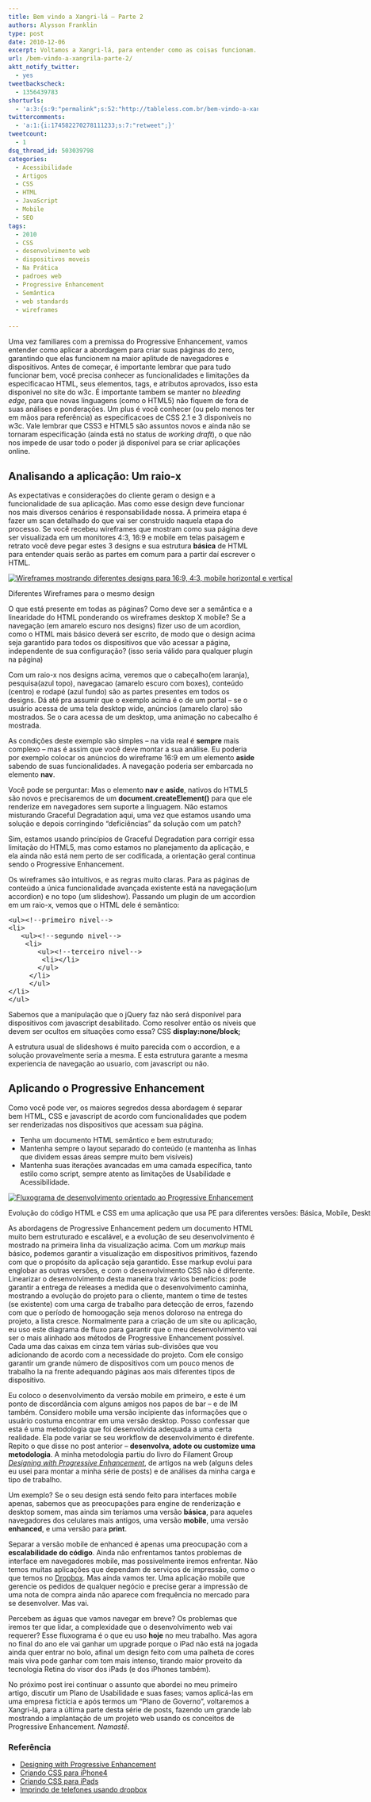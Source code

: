 ```yaml
---
title: Bem vindo a Xangri-lá – Parte 2
authors: Alysson Franklin
type: post
date: 2010-12-06
excerpt: Voltamos a Xangri-lá, para entender como as coisas funcionam. Veja como aplicar o Progressive Enhancement criando e customizando metodologias de trabalho. As expectativas e considerações do cliente geram o design e a funcionalidade de sua aplicação.
url: /bem-vindo-a-xangrila-parte-2/
aktt_notify_twitter:
  - yes
tweetbackscheck:
  - 1356439783
shorturls:
  - 'a:3:{s:9:"permalink";s:52:"http://tableless.com.br/bem-vindo-a-xangrila-parte-2";s:7:"tinyurl";s:26:"http://tinyurl.com/4y3ewwn";s:4:"isgd";s:19:"http://is.gd/N6dAKg";}'
twittercomments:
  - 'a:1:{i:174582270278111233;s:7:"retweet";}'
tweetcount:
  - 1
dsq_thread_id: 503039798
categories:
  - Acessibilidade
  - Artigos
  - CSS
  - HTML
  - JavaScript
  - Mobile
  - SEO
tags:
  - 2010
  - CSS
  - desenvolvimento web
  - dispositivos moveis
  - Na Prática
  - padroes web
  - Progressive Enhancement
  - Semântica
  - web standards
  - wireframes

---
```

Uma vez familiares com a premissa do Progressive Enhancement, vamos entender como aplicar a abordagem para criar suas páginas do zero, garantindo que elas funcionem na maior aplitude de navegadores e dispositivos. Antes de começar, é importante lembrar que para tudo funcionar bem, você precisa conhecer as funcionalidades e limitações da especificacao HTML, seus elementos, tags, e atributos aprovados, isso esta disponivel no site do w3c. É importante tambem se manter no _bleeding edge_, para que novas linguagens (como o HTML5) não fiquem de fora de suas análises e ponderações. Um plus é você conhecer (ou pelo menos ter em mãos para referência) as especificacoes de CSS 2.1 e 3 disponiveis no w3c. Vale lembrar que CSS3 e HTML5 são assuntos novos e ainda não se tornaram especificação (ainda está no status de _working draft_), o que não nos impede de usar todo o poder já disponível para se criar aplicações online.

## Analisando a aplicação: Um raio-x

As expectativas e considerações do cliente geram o design e a funcionalidade de sua aplicação. Mas como esse design deve funcionar nos mais diversos cenários é responsabilidade nossa. A primeira etapa é fazer um scan detalhado do que vai ser construido naquela etapa do processo. Se você recebeu wireframes que mostram como sua página deve ser visualizada em um monitores 4:3, 16:9 e mobile em telas paisagem e retrato você deve pegar estes 3 designs e sua estrutura **básica** de HTML para entender quais serão as partes em comum para a partir daí escrever o HTML.

<div id="attachment_2381" style="width: 710px" class="wp-caption aligncenter">
  <a href="https://raw.githubusercontent.com/diegoeis/tableless-static-images/master/2010/12/layouts.png"><img src="https://raw.githubusercontent.com/diegoeis/tableless-static-images/master/2010/12/layouts.png" alt="Wireframes mostrando diferentes designs para 16:9, 4:3, mobile horizontal e vertical" width="700" height="167" class="size-full wp-image-2381" srcset="uploads/2010/12/layouts.png 700w, uploads/2010/12/layouts-300x71.png 300w" sizes="(max-width: 700px) 100vw, 700px" /></a>
  
  <p class="wp-caption-text">
    Diferentes Wireframes para o mesmo design
  </p>
</div>

O que está presente em todas as páginas? Como deve ser a semântica e a linearidade do HTML ponderando os wireframes desktop X mobile? Se a navegação (em amarelo escuro nos designs) fizer uso de um acordion, como o HTML mais básico deverá ser escrito, de modo que o design acima seja garantido para todos os dispositivos que vão acessar a página, independente de sua configuração? (isso seria válido para qualquer plugin na página)

Com um raio-x nos designs acima, veremos que o cabeçalho(em laranja), pesquisa(azul topo), navegacao (amarelo escuro com boxes), conteúdo (centro) e rodapé (azul fundo) são as partes presentes em todos os designs. Dá até pra assumir que o exemplo acima é o de um portal – se o usuário acessa de uma tela desktop wide, anúncios (amarelo claro) são mostrados. Se o cara acessa de um desktop, uma animação no cabecalho é mostrada. 

As condições deste exemplo são simples – na vida real é **sempre** mais complexo – mas é assim que você deve montar a sua análise. Eu poderia por exemplo colocar os anúncios do wireframe 16:9 em um elemento **aside** sabendo de suas funcionalidades. A navegação poderia ser embarcada no elemento **nav**. 

Você pode se perguntar: Mas o elemento ****nav**** e **aside**, nativos do HTML5 são novos e precisaremos de um **document.createElement()** para que ele renderize em navegadores sem suporte a linguagem. Não estamos misturando Graceful Degradation aqui, uma vez que estamos usando uma solução e depois corringindo “deficiências” da solução com um patch?

Sim, estamos usando princípios de Graceful Degradation para corrigir essa limitação do HTML5, mas como estamos no planejamento da aplicação, e ela ainda não está nem perto de ser codificada, a orientação geral continua sendo o Progressive Enhancement.

Os wireframes são intuitivos, e as regras muito claras. Para as páginas de conteúdo a única funcionalidade avançada existente está na navegação(um accordion) e no topo (um slideshow). Passando um plugin de um accordion em um raio-x, vemos que o HTML dele é semântico:

<pre class="lang-html">&lt;ul&gt;&lt;!--primeiro nivel--&gt;
&lt;li&gt;
   &lt;ul&gt;&lt;!--segundo nivel--&gt;
	&lt;li&gt;
	   &lt;ul&gt;&lt;!--terceiro nivel--&gt;
		&lt;li&gt;&lt;/li&gt;
	   &lt;/ul&gt;
	 &lt;/li&gt;
     &lt;/ul&gt;
&lt;/li&gt;
&lt;/ul&gt;
</pre>

Sabemos que a manipulação que o jQuery faz não será disponível para dispositivos com javascript desabilitado. Como resolver então os níveis que devem ser ocultos em situações como essa? CSS **display:none/block;**

A estrutura usual de slideshows é muito parecida com o accordion, e a solução provavelmente seria a mesma. E esta estrutura garante a mesma experiencia de navegação ao usuario, com javascript ou não.

## Aplicando o Progressive Enhancement

Como você pode ver, os maiores segredos dessa abordagem é separar bem HTML, CSS e javascript de acordo com funcionalidades que podem ser renderizadas nos dispositivos que acessam sua página.

  * Tenha um documento HTML semântico e bem estruturado;
  * Mantenha sempre o layout separado do conteúdo (e mantenha as linhas que dividem essas áreas sempre muito bem visíveis)
  * Mantenha suas iterações avancadas em uma camada específica, tanto estilo como script, sempre atento as limitações de Usabilidade e Acessibilidade.

<div id="attachment_2380" style="width: 986px" class="wp-caption aligncenter">
  <a href="https://raw.githubusercontent.com/diegoeis/tableless-static-images/master/2010/12/fluxo_dev.png"><img src="https://raw.githubusercontent.com/diegoeis/tableless-static-images/master/2010/12/fluxo_dev.png" alt="Fluxograma de desenvolvimento orientado ao Progressive Enhancement" width="700" height="146" class="size-full wp-image-2380" srcset="uploads/2010/12/fluxo_dev.png 976w, uploads/2010/12/fluxo_dev-300x62.png 300w, uploads/2010/12/fluxo_dev-940x198.png 940w" sizes="(max-width: 700px) 100vw, 700px" /></a>
  
  <p class="wp-caption-text">
    Evolução do código HTML e CSS em uma aplicação que usa PE para diferentes versões: Básica, Mobile, Desktop e Enhanced
  </p>
</div>

As abordagens de Progressive Enhancement pedem um documento HTML muito bem estruturado e escalável, e a evolução de seu desenvolvimento é mostrado na primeira linha da visualização acima. Com um _markup_ mais básico, podemos garantir a visualização em dispositivos primitivos, fazendo com que o propósito da aplicação seja garantido. Esse markup evolui para englobar as outras versões, e com o desenvolvimento CSS não é diferente. Linearizar o desenvolvimento desta maneira traz vários benefícios: pode garantir a entrega de releases a medida que o desenvolvimento caminha, mostrando a evolução do projeto para o cliente, mantem o time de testes (se existente) com uma carga de trabalho para detecção de erros, fazendo com que o período de homoogação seja menos doloroso na entrega do projeto, a lista cresce. Normalmente para a criação de um site ou aplicação, eu uso este diagrama de fluxo para garantir que o meu desenvolvimento vai ser o mais alinhado aos métodos de Progressive Enhancement possível. Cada uma das caixas em cinza tem várias sub-divisões que vou adicionando de acordo com a necessidade do projeto. Com ele consigo garantir um grande número de dispositivos com um pouco menos de trabalho la na frente adequando páginas aos mais diferentes tipos de dispositivo.

Eu coloco o desenvolvimento da versão mobile em primeiro, e este é um ponto de discordância com alguns amigos nos papos de bar – e de IM também. Considero mobile uma versão incipiente das informações que o usuário costuma encontrar em uma versão desktop. Posso confessar que esta é uma metodologia que foi desenvolvida adequada a uma certa realidade. Ela pode variar se seu workflow de desenvolvimento é direfente. Repito o que disse no post anterior – **desenvolva, adote ou customize uma metodologia**. A minha metodologia partiu do livro do Filament Group _<a href="http://filamentgroup.com/dwpe/" target="_blank" title="Acessar o site do Filament Group">Designing with Progressive Enhancement</a>_, de artigos na web (alguns deles eu usei para montar a minha série de posts) e de análises da minha carga e tipo de trabalho.

Um exemplo? Se o seu design está sendo feito para interfaces mobile apenas, sabemos que as preocupações para engine de renderização e desktop somem, mas ainda sim teríamos uma versão **básica**, para aqueles navegadores dos celulares mais antigos, uma versão **mobile**, uma versão **enhanced**, e uma versão para **print**.

Separar a versão mobile de enhanced é apenas uma preocupação com a **escalabilidade do código**. Ainda não enfrentamos tantos problemas de interface em navegadores mobile, mas possivelmente iremos enfrentar. Não temos muitas aplicações que dependam de serviços de impressão, como o que temos no <a href="http://labnol.org/?p=17827" target="_blank" title="Acessar o Digital Inspiration">Dropbox</a>. Mas ainda vamos ter. Uma aplicação mobile que gerencie os pedidos de qualquer negócio e precise gerar a impressão de uma nota de compra ainda não aparece com frequência no mercado para se desenvolver. Mas vai. 

Percebem as águas que vamos navegar em breve? Os problemas que iremos ter que lidar, a complexidade que o desenvolvimento web vai requerer? Esse fluxograma é o que eu uso **hoje** no meu trabalho. Mas agora no final do ano ele vai ganhar um upgrade porque o iPad não está na jogada ainda quer entrar no bolo, afinal um design feito com uma palheta de cores mais viva pode ganhar com tom mais intenso, tirando maior proveito da tecnologia Retina do visor dos iPads (e dos iPhones também). 

No próximo post irei continuar o assunto que abordei no meu primeiro artigo, discutir um Plano de Usabilidade e suas fases; vamos aplicá-las em uma empresa fictícia e após termos um “Plano de Governo”, voltaremos a Xangri-lá, para a última parte desta série de posts, fazendo um grande lab mostrando a implantação de um projeto web usando os conceitos de Progressive Enhancement. _Namastê_.

### Referência

  * <a href="http://filamentgroup.com/lab/announcing_our_book_designing_with_progressive_enhancement/" target="_blank" title="Acessar o site do Filament Group e o livro">Designing with Progressive Enhancement</a>
  * <a href="http://thomasmaier.me/2010/06/css-for-iphone-4-retina-display/" target="_blank" title="Acessar o blog do Thomas Maier">Criando CSS para iPhone4</a>
  * <a href="http://thomasmaier.me/2010/03/howto-css-for-the-ipad/" target="_blank" title="Acessar o blog do Thomas Maier 2">Criando CSS para iPads</a>
  * <a href="http://www.labnol.org/internet/print-from-mobile-phones/17827/" target="_blank" title="Acessar o Digital Inspiration">Imprindo de telefones usando dropbox</a>